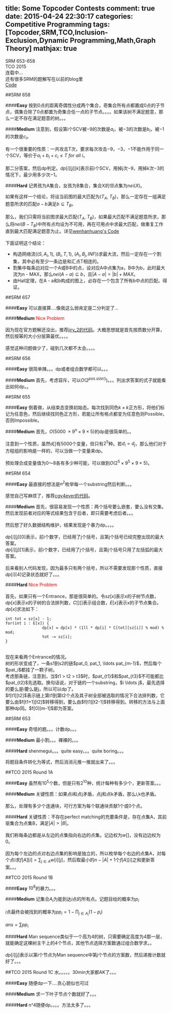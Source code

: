 title: Some Topcoder Contests
comment: true
date: 2015-04-24 22:30:17
categories: Competitive Programming
tags: [Topcoder,SRM,TCO,Inclusion-Exclusion,Dynamic Programming,Math,Graph Theory]
mathjax: true
---
SRM 653-658  				
TCO 2015 			
连载中...  					
还有很多SRM的题解写在以前的blog里 			
[Code](https://github.com/Merlinhool/ACM-Source-Code/tree/master/Problems/Topcoder/) 				 		
<!--more-->  		

##SRM 658

####**Easy**
按到0点的距离奇偶性分成两个集合，奇集合所有点都置成0点的子节点，偶集合除了0点都置为奇集合任一点的子节点。。。。如果该树不满足题意，那么一定不存在满足题意的树。。。 					

####**Medium** 
注意到，假设第i个SCV被$-9$的次数是$a_i$，被$-3$的次数是$b_i$，被$-1$的次数是$c_i$。 					
<br>
有一个很重要的性质：一共攻击T次，要求每次攻击$-9$，$-3$，$-1$不能作用于同一个SCV，等价于$a_i + b_i + c_i \leq T\ for\ all\ i$。 				
<br>
那二分答案，然后dp判定。$dp[i][j][k]$表示前i个SCV，用掉j次$-9$，用掉$k$次$-3$的情况下，最少用多少次$-1$。 						

####**Hard**
记男孩为A集合，女孩为B集合，集合X的邻点集为$nei(X)$。 						

如果有这样一个结论，将设当前图的最大匹配为$(T_A,\ T_B)$，那么一定存在一组满足题意所求的匹配$a-b$满足$b \subseteq T_B$。 					
<br>
那么，我们只需将当前图求最大匹配$(T_A,\ T_B)$，如果最大匹配不满足题意所求，那么将$nei(B - T_B)$中所有点均设为不可用，再在可用点中求最大匹配，做重复工作直到最大匹配满足题意为止。详见[wenhanhuang's Code](http://community.topcoder.com/stat?c=problem_solution&rm=326176&rd=16461&pm=13760&cr=40037065) 							
<br>
下面证明这个结论： 					

- 构造网络流($(S, A_i, 1),\ (B_i, T, 1),\ (A_i, B_j, INF)$)求最大流，然后一定存在一个割集，其中必有至少一条边是和汇点T相连的。  		
- 割集中每条边对应一个A或B中的点，设对应A中点集为a，B中为b，此时最大流为n - MAX，那么$nei(A - a) \subseteq b$，且$|A - a| = |b| + MAX$。
- 由Hall定理，在A - a和b构成的图上，必存在一个包含了所有b中点的匹配。得证。


##SRM 657

####**Easy**
可以直接算....像我这么弱肯定是二分判定了... 					

####**Medium**
<font color="red">Nice Problem</font>  			
<br>
因为现在官方题解还没出，推荐[jiry_2的代码](http://community.topcoder.com/stat?c=problem_solution&rm=326126&rd=16417&pm=13461&cr=23309233)。大概思想就是首先按质数分开算，然后按幂的大小分层算最优。。。。   			
<br>
感觉这种问题做少了，碰到几次都不太会。。。。 		

##SRM 656

####**Easy**
很简单辣。。。dp或者组合数学都可以。。。

####**Medium**
首先，考虑容斥，可以$O(2^{pos.size()})$。。。列出求答案的式子就能看出如何dp。。 			

##SRM 655

####**Easy**
倒着做，从结束态变换初始态。每次找到同色$k \times k$正方形，将他们标记为任意色，然后继续找同色正方形，若能让所有格点都变为任意色则Possible，否则Impossible。  				

####**Medium**
首先，$O(5000\ \times 9^n \times 9 \times 5)$的dp是很简单的。。 		
<br>
注意到一个性质，虽然d[]有5000个变量，但只有$2^5$种。若$d_i = d_j$，那么他们对于方程组的影响是一样的，可以当做一个变量来dp。 		
<br>
预处理合成变量值为0～8各有多少种可能，可以做到$O(2^5 \times 9^5 \times 9 \times 5)$。   				

##SRM 654

####**Easy**
最直接的想法是$n^2$枚举每一个substring然后判断。。。 					
<br>
感觉自己写麻烦了，推荐[cgy4ever的代码](http://community.topcoder.com/stat?c=problem_solution&rm=325620&rd=16318&pm=13694&cr=22769059)。 				

####**Medium**
首先，很容易发现一个性质：两个括号要么嵌套，要么没有交集。然后发现前者对应的等式结果包含于后者，即只需要考虑后者。。。 		 			
<br>
然后想了好久数据结构维护，结果发现是个暴力dp。。。。 			
<br>
$dp[i][j][0]$表示，前i个数字，已经用了j个括号，且第j个括号已经完整出现的最大答案。					
$dp[i][j][1]$表示，前i个数字，已经用了j个括号，且第j个括号只用了左括弧的最大答案。 					
<br>
后来看别人代码发现，因为最多只有两个括号，所以不需要发现那个性质，直接$dp[i][4]$记录状态就好了。。。  				

####**Hard**
<font color="red">Nice Problem</font> 					
<br>
首先，如果只有一个Entrance，那是很简单的。令$sz[x]$表示x的子树节点数，$dp[x]$表示x的子树的合法排列数，$C[][]$表示组合数，$E[x]$表示x的子节点集合。$dp[x]$求法如下：
```
int tot = sz[x] - 1;
for(int i : E[x]) {
                dp[x] = dp[x] * (1ll * dp[i] * C[tot][sz[i]] % mod) % mod;
                tot -= sz[i];
}
```
<br>
现在来看两个Entrance的情况。 				
<br>
树的形状变成了，一条s1到s2的链$pat_0, pat_1, \ldots pat_{m-1}$，然后每个$pat_i$都挂了一颗子树。  			
<br>
考虑那条链，注意到，当$t1 > t2 > t3$时，$pat_{t1}$和$pat_{t3}$不可能都比$pat_{t2}$先选取。换句话说，对于链的一个substring，$i \ldots j$，最先选择的要么是i要么是j，所以可以dp了。 				
<br>
$f[t1][t2]$表示链上第t1到第t2个点及其子树全部被选取的情况下合法排列数，它要么由$f[t1+1][t2]$转移得到，要么由$f[t1][t2-1]$转移得到。转移的方法与上面那种dp同。$f[0][m-1]$即为答案。 				

##SRM 653

####**Easy**
奇怪的题。。。计数dp。。。 					

####**Medium**
最小割。。。裸裸的。。。

####**Hard**
shenmegui。。。quite easy。。。quite boring。。。 					

将题目条件转化为等式，然后消消元推一推就出来了。。。 			

##TCO 2015 Round 1A 			

####**Easy** 
虽然有$10^5$个数，但是只有$2^{10}$种，统计每种有多少个，更新答案。。。 			

####**Medium**
关键性质：如果点i和点j矛盾，点j和点k矛盾，那么i,k也矛盾。 				
<br>
那么，处理有多少个连通块，可行方案为每个联通块贡献1个或0个点。  			

####**Hard**
关键性质：不存在perfect matching的充要条件是，存在点集A，其前驱集合为点集B，满足$|A| > |B|$。 			
<br>
我们称每条边都是从左边的点集指向右边的点集。记边权为$w[]$，没有边边权为0。 			
<br>
因为每个左边的点对右边点集的影响是独立的，所以枚举每个右边的点集A，对每个点i求$f[A][i] = \sum_{j\in A} w[i][j]$，然后取最小的$n - |A| + 1$个$f[A][i]$之和更新答案。。。

##TCO 2015 Round 1B 			

####**Easy**
$10^8$的暴力。。。  				

####**Medium**
记集合$A_i$为能到达$i$点的所有点。记题目给的概率为$p_i$ 				
<br>
$i$点最终会被找到的概率为$pp_i = 1 - \prod_{j \in A_i} (1 - p_i)$ 				
<br>
$ans = \sum pp_i$

####**Hard**
Man sequence类似于一个高为4的树，只需要确定高度为4那一层，就能确定这棵树主干上的4个节点，其他节点选择方案数通过组合数学求。。  									
<br>
$dp[i][j]$表示以第$i$个节点为Man sequence中第$j$个节点的方案数，然后递推计数就好了。。。 					

##TCO 2015 Round 1C
水。。。。。30min大家都AK了。。。 				

####**Easy**
随便dp一下....贪心貌似也可过

####**Medium**
求一下叶子节点个数就好了。。。 					

####**Hard**
n^4随便dp。。。。方法太多了。。。 				
